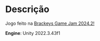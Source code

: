 # Descrição

Jogo feito na [Brackeys Game Jam 2024.2!](https://itch.io/jam/brackeys-12)

**Engine**: Unity 2022.3.43f1
